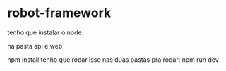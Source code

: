 # robot-framework

tenho que instalar o node 

na pasta api e web

npm install tenho que rodar isso nas duas pastas
pra rodar: npm run dev